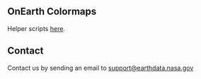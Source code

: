 ## OnEarth Colormaps



Helper scripts [here](../scripts/README.md).


## Contact

Contact us by sending an email to
[support@earthdata.nasa.gov](mailto:support@earthdata.nasa.gov)
